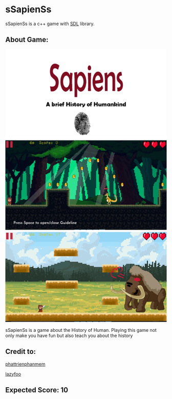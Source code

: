 # sSapienSs
sSapienSs is a c++ game with [SDL](https://www.libsdl.org/) library.

## About Game:

![Menu](sSapienSs/background/MenuBackground.png)
![2](sSapienSs/2.png)
![3](sSapienSs/3.png)

sSapienSs is a game about the History of Human. Playing this game not only make you have fun but also teach you about the history

## Credit to:
[phattrienphanmem](https://www.youtube.com/channel/UC8uCXZWa9KYhE1TYvu7PCdQ)

[lazyfoo](https://lazyfoo.net/tutorials/SDL/02_getting_an_image_on_the_screen/index.php)

## Expected Score: 10





